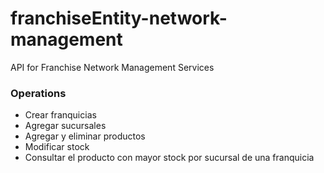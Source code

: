 # franchiseEntity-network-management

API for Franchise Network Management Services


### Operations

- Crear franquicias
- Agregar sucursales
- Agregar y eliminar productos
- Modificar stock
- Consultar el producto con mayor stock por sucursal de una franquicia

